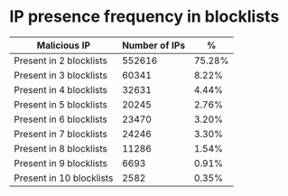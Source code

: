 # IP presence frequency in blocklists
| Malicious IP | Number of IPs | % |
|----|----|----|
| Present in 2 blocklists | 552616 | 75.28% |
| Present in 3 blocklists | 60341 | 8.22% |
| Present in 4 blocklists | 32631 | 4.44% |
| Present in 5 blocklists | 20245 | 2.76% |
| Present in 6 blocklists | 23470 | 3.20% |
| Present in 7 blocklists | 24246 | 3.30% |
| Present in 8 blocklists | 11286 | 1.54% |
| Present in 9 blocklists | 6693 | 0.91% |
| Present in 10 blocklists | 2582 | 0.35% |

